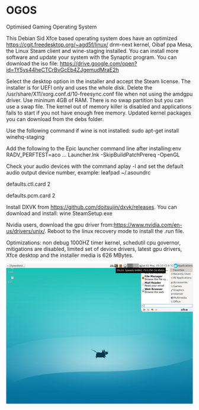 # OGOS
Optimised Gaming Operating System

This Debian Sid Xfce based operating system does have an optimized https://cgit.freedesktop.org/~agd5f/linux/ drm-next kernel, Oibaf ppa Mesa, the Linux Steam client and wine-staging installed. You can install more software and update your system with the Synaptic program. You can download the iso file:
https://drive.google.com/open?id=1Y5ys44heCTCrBvGcEb4ZJgemudMraE2h

Select the desktop option in the installer and accept the Steam license. The installer is for UEFI only and uses the whole disk. Delete the /usr/share/X11/xorg.conf.d/10-freesync.conf file when not using the amdgpu driver. Use mininum 4GB of RAM. There is no swap partition but you can use a swap file. The kernel out of memory killer is disabled and applications fails to start if you not have enough free memory. Updated kernel packages you can download from the debs folder.

Use the following command if wine is not installed: sudo apt-get install winehq-staging

Add the following to the Epic launcher command line after installing:env RADV_PERFTEST=aco ... Launcher.lnk -SkipBuildPatchPrereq -OpenGL

Check your audio devices with the command aplay -l and set the default audio output device number, example:
leafpad  ~/.asoundrc

defaults.ctl.card 2

defaults.pcm.card 2

Install DXVK from https://github.com/doitsujin/dxvk/releases.
You can download and install: wine SteamSetup.exe 

Nvidia users, download the gpu driver from:https://www.nvidia.com/en-us/drivers/unix/.
Reboot to the linux recovery mode to install the .run file.

Optimizations: non debug 1000HZ timer kernel, schedutil cpu governor, mitigations are disabled, limited set of device drivers, latest gpu drivers, Xfce desktop and the installer media is 626 MBytes. 

![Ogos Screenshot](https://github.com/debiangamer/OGOS/blob/master/screenshot2k.png)
